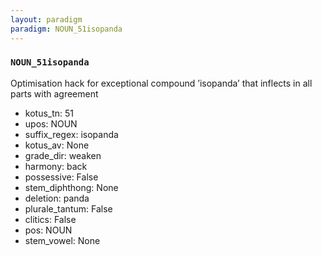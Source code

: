 ```yaml
---
layout: paradigm
paradigm: NOUN_51isopanda
---
```

### ` NOUN_51isopanda `

Optimisation hack for exceptional compound ’isopanda’ that inflects in all parts with agreement
* kotus_tn: 51
* upos: NOUN
* suffix_regex: isopanda
* kotus_av: None
* grade_dir: weaken
* harmony: back
* possessive: False
* stem_diphthong: None
* deletion: panda
* plurale_tantum: False
* clitics: False
* pos: NOUN
* stem_vowel: None
